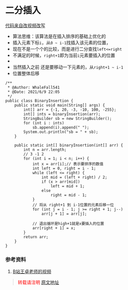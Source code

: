 # 二分插入

[代码来自改视频改写](https://www.bilibili.com/video/BV1nJ411V7bd?p=161)

* 算法思维：该算法是在插入排序的基础上优化的
* 插入元素下标`i`，从`0 ~ i-1`找插入该元素的位置，
* 现在不是一个个的比较，而是进行二分查找`left<=right`
* 不满足的时候，`right+1`即为当前`i`元素要插入的位置
* 
* 当然插入之前 还是要移动一下元素的，从`right+1 ~ i-1`
* 位置整体后移

```
/**
 * @Author: WhaleFall541
 * @Date: 2021/6/9 22:05
 */
public class BinaryInsertion {
    public static void main(String[] args) {
        int[] arr = {-1, 20, -3, -10, 100, -255};
        int[] ints = binaryInsertion(arr);
        StringBuilder sb = new StringBuilder();
        for (int i : ints)
            sb.append(i).append(" ");
        System.out.println("sb = " + sb);
    }

    public static int[] binaryInsertion(int[] arr) {
        int n = arr.length;
        // 3 -1 2
        for (int i = 1; i < n; i++) {
            int x = arr[i];// 表示要排序的数值
            int left = 0, right = i - 1;
            while (left <= right) {
                int mid = (left + right) / 2;
                if (x > arr[mid])
                    left = mid + 1;
                else
                    right = mid - 1;
            }
            // 将从 right+1 到 i-1位置的元素后移一位
            for (int j = i - 1; j >= right + 1; j--)
                arr[j + 1] = arr[j];

            // 退出循环是high+1就是x要插入的位置
            arr[right + 1] = x;
        }
        return arr;
    }
}
```

### 参考资料

1. [B站王卓老师的视频](https://www.bilibili.com/video/BV1Eb4y1R7zd?)

> <font color="red" >转载请注明 [原文地址](https://www.cnblogs.com/whalefall541/p/14869254.html)</font>